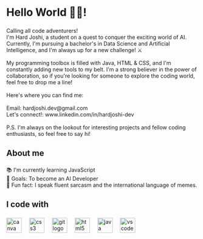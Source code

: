 <h1 align="left">Hello World ✌🏻!</h1>

###

<p align="left">Calling all code adventurers!<br>I'm Hard Joshi, a student on a quest to conquer the exciting world of AI. Currently, I'm pursuing a bachelor's in Data Science and Artificial Intelligence, and I'm always up for a new challenge! ⚔️<br><br>My programming toolbox is filled with Java, HTML & CSS, and I'm constantly adding new tools to my belt.  I'm a strong believer in the power of collaboration, so if you're looking for someone to explore the coding world, feel free to drop me a line!<br><br>Here's where you can find me:<br><br>Email: hardjoshi.dev@gmail.com<br>Let's connect!: www.linkedin.com/in/hardjoshi-dev<br><br>P.S. I'm always on the lookout for interesting projects and fellow coding enthusiasts, so feel free to say hi!</p>

###

<h2 align="left">About me</h2>

###

<p align="left">📚 I'm currently learning JavaScript<br>🎯 Goals: To become an AI Developer<br>🎲 Fun fact: I speak fluent sarcasm and the international language of memes.</p>

###

<h2 align="left">I code with</h2>

###

<div align="left">
  <img src="https://cdn.jsdelivr.net/gh/devicons/devicon/icons/canva/canva-original.svg" height="40" alt="canva logo"  />
  <img width="12" />
  <img src="https://cdn.jsdelivr.net/gh/devicons/devicon/icons/css3/css3-original.svg" height="40" alt="css3 logo"  />
  <img width="12" />
  <img src="https://cdn.jsdelivr.net/gh/devicons/devicon/icons/git/git-original.svg" height="40" alt="git logo"  />
  <img width="12" />
  <img src="https://cdn.jsdelivr.net/gh/devicons/devicon/icons/html5/html5-original.svg" height="40" alt="html5 logo"  />
  <img width="12" />
  <img src="https://cdn.jsdelivr.net/gh/devicons/devicon/icons/java/java-original.svg" height="40" alt="java logo"  />
  <img width="12" />
  <img src="https://cdn.jsdelivr.net/gh/devicons/devicon/icons/vscode/vscode-original.svg" height="40" alt="vscode logo"  />
</div>

###
